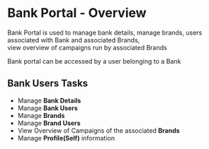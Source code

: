 # Bank Portal - Overview

Bank Portal is used to manage bank details, manage brands, users associated with Bank and associated Brands,  
view overview of campaigns run by associated Brands

Bank portal can be accessed by a user belonging to a Bank

## Bank Users Tasks
* Manage **Bank Details**
* Manage **Bank Users**
* Manage **Brands**
* Manage **Brand Users**
* View Overview of Campaigns of the associated **Brands**
* Manage **Profile(Self)** information
